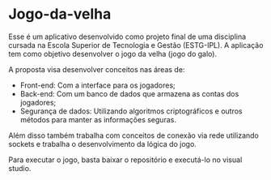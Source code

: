 # Jogo-da-velha

Esse é um aplicativo desenvolvido como projeto final de uma disciplina cursada na Escola Superior de Tecnologia e Gestão (ESTG-IPL).
A aplicação tem como objetivo desenvolver o jogo da velha (jogo do galo).

A proposta visa desenvolver conceitos nas áreas de:
- Front-end: Com a interface para os jogadores;
- Back-end: Com um banco de dados que armazena as contas dos jogadores;
- Segurança de dados: Utilizando algoritmos criptográficos e outros métodos para manter as informações seguras.

Além disso também trabalha com conceitos de conexão via rede utilizando sockets e trabalha o desenvolvimento da lógica do jogo.

Para executar o jogo, basta baixar o repositório e executá-lo no visual studio.
